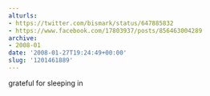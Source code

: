 ```yaml
---
alturls:
- https://twitter.com/bismark/status/647885832
- https://www.facebook.com/17803937/posts/856463004289
archive:
- 2008-01
date: '2008-01-27T19:24:49+00:00'
slug: '1201461889'
---
```


grateful for sleeping in

